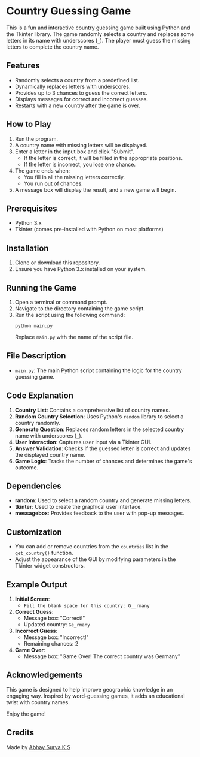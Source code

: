 # Country Guessing Game

This is a fun and interactive country guessing game built using Python and the Tkinter library. The game randomly selects a country and replaces some letters in its name with underscores (`_`). The player must guess the missing letters to complete the country name.

## Features
- Randomly selects a country from a predefined list.
- Dynamically replaces letters with underscores.
- Provides up to 3 chances to guess the correct letters.
- Displays messages for correct and incorrect guesses.
- Restarts with a new country after the game is over.

## How to Play
1. Run the program.
2. A country name with missing letters will be displayed.
3. Enter a letter in the input box and click "Submit".
   - If the letter is correct, it will be filled in the appropriate positions.
   - If the letter is incorrect, you lose one chance.
4. The game ends when:
   - You fill in all the missing letters correctly.
   - You run out of chances.
5. A message box will display the result, and a new game will begin.

## Prerequisites
- Python 3.x
- Tkinter (comes pre-installed with Python on most platforms)

## Installation
1. Clone or download this repository.
2. Ensure you have Python 3.x installed on your system.

## Running the Game
1. Open a terminal or command prompt.
2. Navigate to the directory containing the game script.
3. Run the script using the following command:
   ```
   python main.py
   ```
   Replace `main.py` with the name of the script file.

## File Description
- `main.py`: The main Python script containing the logic for the country guessing game.

## Code Explanation
1. **Country List**: Contains a comprehensive list of country names.
2. **Random Country Selection**: Uses Python's `random` library to select a country randomly.
3. **Generate Question**: Replaces random letters in the selected country name with underscores (`_`).
4. **User Interaction**: Captures user input via a Tkinter GUI.
5. **Answer Validation**: Checks if the guessed letter is correct and updates the displayed country name.
6. **Game Logic**: Tracks the number of chances and determines the game's outcome.

## Dependencies
- **random**: Used to select a random country and generate missing letters.
- **tkinter**: Used to create the graphical user interface.
- **messagebox**: Provides feedback to the user with pop-up messages.

## Customization
- You can add or remove countries from the `countries` list in the `get_country()` function.
- Adjust the appearance of the GUI by modifying parameters in the Tkinter widget constructors.

## Example Output
1. **Initial Screen**:
   - `Fill the blank space for this country: G__rmany`
2. **Correct Guess**:
   - Message box: "Correct!"
   - Updated country: `Ge_rmany`
3. **Incorrect Guess**:
   - Message box: "Incorrect!"
   - Remaining chances: 2
4. **Game Over**:
   - Message box: "Game Over! The correct country was Germany"

## Acknowledgements
This game is designed to help improve geographic knowledge in an engaging way. Inspired by word-guessing games, it adds an educational twist with country names.

Enjoy the game!


## Credits

Made by [Abhay Surya K S](https://github.com/AbhaySuryaKS/) 
